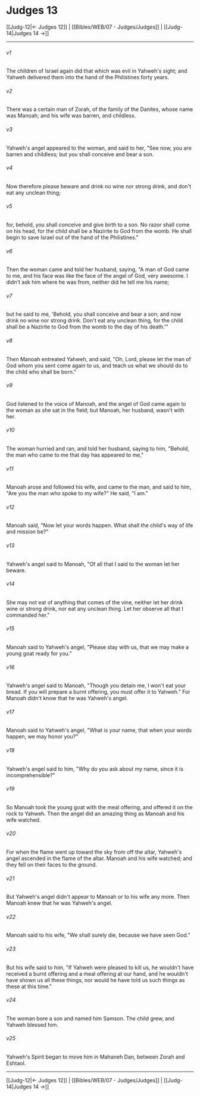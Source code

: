 # Judges 13

[[Judg-12|← Judges 12]] | [[Bibles/WEB/07 - Judges/Judges]] | [[Judg-14|Judges 14 →]]
***



###### v1 
The children of Israel again did that which was evil in Yahweh's sight; and Yahweh delivered them into the hand of the Philistines forty years. 

###### v2 
There was a certain man of Zorah, of the family of the Danites, whose name was Manoah; and his wife was barren, and childless. 

###### v3 
Yahweh's angel appeared to the woman, and said to her, "See now, you are barren and childless; but you shall conceive and bear a son. 

###### v4 
Now therefore please beware and drink no wine nor strong drink, and don't eat any unclean thing; 

###### v5 
for, behold, you shall conceive and give birth to a son. No razor shall come on his head, for the child shall be a Nazirite to God from the womb. He shall begin to save Israel out of the hand of the Philistines." 

###### v6 
Then the woman came and told her husband, saying, "A man of God came to me, and his face was like the face of the angel of God, very awesome. I didn't ask him where he was from, neither did he tell me his name; 

###### v7 
but he said to me, 'Behold, you shall conceive and bear a son; and now drink no wine nor strong drink. Don't eat any unclean thing, for the child shall be a Nazirite to God from the womb to the day of his death.'" 

###### v8 
Then Manoah entreated Yahweh, and said, "Oh, Lord, please let the man of God whom you sent come again to us, and teach us what we should do to the child who shall be born." 

###### v9 
God listened to the voice of Manoah, and the angel of God came again to the woman as she sat in the field; but Manoah, her husband, wasn't with her. 

###### v10 
The woman hurried and ran, and told her husband, saying to him, "Behold, the man who came to me that day has appeared to me," 

###### v11 
Manoah arose and followed his wife, and came to the man, and said to him, "Are you the man who spoke to my wife?" He said, "I am." 

###### v12 
Manoah said, "Now let your words happen. What shall the child's way of life and mission be?" 

###### v13 
Yahweh's angel said to Manoah, "Of all that I said to the woman let her beware. 

###### v14 
She may not eat of anything that comes of the vine, neither let her drink wine or strong drink, nor eat any unclean thing. Let her observe all that I commanded her." 

###### v15 
Manoah said to Yahweh's angel, "Please stay with us, that we may make a young goat ready for you." 

###### v16 
Yahweh's angel said to Manoah, "Though you detain me, I won't eat your bread. If you will prepare a burnt offering, you must offer it to Yahweh." For Manoah didn't know that he was Yahweh's angel. 

###### v17 
Manoah said to Yahweh's angel, "What is your name, that when your words happen, we may honor you?" 

###### v18 
Yahweh's angel said to him, "Why do you ask about my name, since it is incomprehensible?" 

###### v19 
So Manoah took the young goat with the meal offering, and offered it on the rock to Yahweh. Then the angel did an amazing thing as Manoah and his wife watched. 

###### v20 
For when the flame went up toward the sky from off the altar, Yahweh's angel ascended in the flame of the altar. Manoah and his wife watched; and they fell on their faces to the ground. 

###### v21 
But Yahweh's angel didn't appear to Manoah or to his wife any more. Then Manoah knew that he was Yahweh's angel. 

###### v22 
Manoah said to his wife, "We shall surely die, because we have seen God." 

###### v23 
But his wife said to him, "If Yahweh were pleased to kill us, he wouldn't have received a burnt offering and a meal offering at our hand, and he wouldn't have shown us all these things, nor would he have told us such things as these at this time." 

###### v24 
The woman bore a son and named him Samson. The child grew, and Yahweh blessed him. 

###### v25 
Yahweh's Spirit began to move him in Mahaneh Dan, between Zorah and Eshtaol.

***
[[Judg-12|← Judges 12]] | [[Bibles/WEB/07 - Judges/Judges]] | [[Judg-14|Judges 14 →]]
